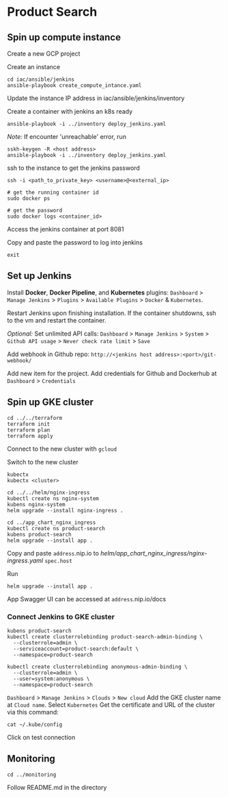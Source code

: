 # Product Search

## Spin up compute instance

Create a new GCP project

Create an instance

```shell
cd iac/ansible/jenkins
ansible-playbook create_compute_intance.yaml
```
Update the instance IP address in iac/ansible/jenkins/inventory

Create a container with jenkins an k8s ready

```shell
ansible-playbook -i ../inventory deploy_jenkins.yaml
```
*Note:* If encounter 'unreachable' error, run

```shell
sskh-keygen -R <host address>
ansible-playbook -i ../inventory deploy_jenkins.yaml
```

ssh to the instance to get the jenkins password

```shell
ssh -i <path_to_private_key> <username>@<external_ip>

# get the running container id
sudo docker ps

# get the password
sudo docker logs <container_id>
```

Access the jenkins container at port 8081

Copy and paste the password to log into jenkins

```shell
exit
```

## Set up Jenkins

Install **Docker**, **Docker Pipeline**, and **Kubernetes** plugins:
`Dashboard` > `Manage Jenkins` > `Plugins` > `Available Plugins` > `Docker` & `Kubernetes`. 

Restart Jenkins upon finishing installation. If the container shutdowns, ssh to the vm and restart the container.

*Optional:* Set unlimited API calls:
`Dashboard` > `Manage Jenkins` > `System` > `Github API usage` > `Never check rate limit` > `Save`

Add webhook in Github repo: `http://<jenkins host address>:<port>/git-webhook/`

Add new item for the project. Add credentials for Github and Dockerhub at `Dashboard` > `Credentials`


## Spin up GKE cluster

```shell
cd ../../terraform
terraform init
terraform plan
terraform apply
```
Connect to the new cluster with `gcloud`

Switch to the new cluster
```
kubectx
kubectx <cluster>
```
```shell
cd ../../helm/nginx-ingress
kubectl create ns nginx-system
kubens nginx-system
helm upgrade --install nginx-ingress .

cd ../app_chart_nginx_ingress
kubectl create ns product-search
kubens product-search
helm upgrade --install app .
```
Copy and paste `address`.nip.io to *helm/app_chart_nginx_ingress/nginx-ingress.yaml* `spec.host`

Run
```shell
helm upgrade --install app .
```
App Swagger UI can be accessed at `address`.nip.io/docs

### Connect Jenkins to GKE cluster

```shell
kubens product-search
kubectl create clusterrolebinding product-search-admin-binding \
  --clusterrole=admin \
  --serviceaccount=product-search:default \
  --namespace=product-search

kubectl create clusterrolebinding anonymous-admin-binding \
  --clusterrole=admin \
  --user=system:anonymous \
  --namespace=product-search
```

`Dashboard` > `Manage Jenkins` > `Clouds` > `New cloud`
Add the GKE cluster name at `Cloud name`. Select `Kubernetes`
Get the certificate and URL of the cluster via this command:
```shell
cat ~/.kube/config
```
Click on test connection

## Monitoring

```shell
cd ../monitoring
```
Follow README.md in the directory

